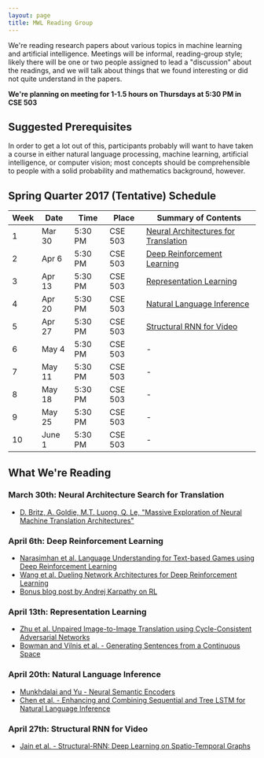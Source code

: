 ```yaml
---
layout: page
title: MWL Reading Group
---
```


We're reading research papers about various topics in machine learning and
artificial intelligence. Meetings will be informal, reading-group style; likely
there will be one or two people assigned to lead a "discussion" about the
readings, and we will talk about things that we found interesting or did not
quite understand in the papers.

**We're planning on meeting for 1-1.5 hours on Thursdays at 5:30 PM in CSE 503**

## Suggested Prerequisites

In order to get a lot out of this, participants probably will want to have taken
a course in either natural language processing, machine learning, artificial
intelligence, or computer vision; most concepts should be comprehensible to
people with a solid probability and mathematics background, however.

## Spring Quarter 2017 (Tentative) Schedule

| Week | Date | Time | Place | Summary of Contents |
|------|------|------|-------|---------------------|
| 1 | Mar 30 | 5:30 PM | CSE 503 | [Neural Architectures for Translation](#march-30th-neural-architecture-search-for-translation) |
| 2 | Apr 6 | 5:30 PM | CSE 503 | [Deep Reinforcement Learning](#april-6th-deep-reinforcement-learning)|
| 3 | Apr 13 | 5:30 PM | CSE 503 | [Representation Learning](#april-13th-representation-learning) |
| 4 | Apr 20 | 5:30 PM | CSE 503 | [Natural Language Inference](#april-20th-natural-language-inference) |
| 5 | Apr 27 | 5:30 PM | CSE 503 | [Structural RNN for Video](#april-27th-structural-rnn-for-video) |
| 6 | May 4 | 5:30 PM | CSE 503 | - |
| 7 | May 11 | 5:30 PM | CSE 503 | - |
| 8 | May 18 | 5:30 PM | CSE 503 | - |
| 9 | May 25 | 5:30 PM | CSE 503 | - |
| 10 | June 1 | 5:30 PM | CSE 503 | - |

## What We're Reading

### March 30th: Neural Architecture Search for Translation
  - [D. Britz, A. Goldie, M.T. Luong, Q. Le, "Massive Exploration of Neural Machine Translation Architectures"](https://arxiv.org/abs/1703.03906)

### April 6th: Deep Reinforcement Learning
  - [Narasimhan et al. Language Understanding for Text-based Games using Deep Reinforcement Learning](https://pdfs.semanticscholar.org/b91c/3ab29457123cb1cc590a3e5dcec8a7f70a12.pdf?_ga=1.26568893.1484215306.1475848983)
  - [Wang et al. Dueling Network Architectures for Deep Reinforcement Learning](https://pdfs.semanticscholar.org/4c05/d7caa357148f0bbd61720bdd35f0bc05eb81.pdf?_ga=1.25112506.1484215306.1475848983)
  - [Bonus blog post by Andrej Karpathy on RL](http://karpathy.github.io/2016/05/31/rl/)
  
### April 13th: Representation Learning
  - [Zhu et al. Unpaired Image-to-Image Translation using Cycle-Consistent Adversarial Networks](https://arxiv.org/pdf/1703.10593.pdf)
  - [Bowman and Vilnis et al. - Generating Sentences from a Continuous Space](https://arxiv.org/pdf/1511.06349.pdf)
  
### April 20th: Natural Language Inference
  - [Munkhdalai and Yu - Neural Semantic Encoders](https://arxiv.org/pdf/1607.04315.pdf)
  - [Chen et al. - Enhancing and Combining Sequential and Tree LSTM for Natural Language Inference](https://arxiv.org/pdf/1609.06038v2.pdf)

### April 27th: Structural RNN for Video
  - [Jain et al. - Structural-RNN: Deep Learning on Spatio-Temporal Graphs](https://arxiv.org/pdf/1511.05298.pdf)

